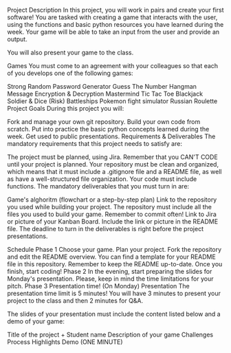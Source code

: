 Project Description
In this project, you will work in pairs and create your first software! You are tasked with creating a game that interacts with the user, using the functions and basic python resources you have learned during the week. Your game will be able to take an input from the user and provide an output.

You will also present your game to the class.

Games
You must come to an agreement with your colleagues so that each of you develops one of the following games:

Strong Random Password Generator
Guess The Number
Hangman
Message Encryption & Decryption
Mastermind
Tic Tac Toe
Blackjack
Soldier & Dice (Risk)
Battleships
Pokemon fight simulator
Russian Roulette
Project Goals
During this project you will:

Fork and manage your own git repository.
Build your own code from scratch.
Put into practice the basic python concepts learned during the week.
Get used to public presentations.
Requirements & Deliverables
The mandatory requirements that this project needs to satisfy are:

The project must be planned, using Jira. Remember that you CAN'T CODE until your project is planned.
Your repository must be clean and organized, which means that it must include a .gitignore file and a README file, as well as have a well-structured file organization.
Your code must include functions.
The mandatory deliverables that you must turn in are:

Game's alghoritm (flowchart or a step-by-step plan)
Link to the repository you used while building your project. The repository must include all the files you used to build your game. Remember to commit often!
Link to Jira or picture of your Kanban Board. Include the link or picture in the README file.
The deadline to turn in the deliverables is right before the project presentations.

Schedule
Phase 1
Choose your game.
Plan your project.
Fork the repository and edit the README overview. You can find a template for your README file in this repository. Remember to keep the README up-to-date.
Once you finish, start coding!
Phase 2
In the evening, start preparing the slides for Monday's presentation. Please, keep in mind the time limitations for your pitch.
Phase 3
Presentation time! (On Monday)
Presentation
The presentation time limit is 5 minutes! You will have 3 minutes to present your project to the class and then 2 minutes for Q&A.

The slides of your presentation must include the content listed below and a demo of your game:

Title of the project + Student name
Description of your game
Challenges
Process
Highlights
Demo (ONE MINUTE)
